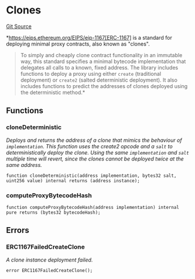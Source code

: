 # Clones
[Git Source](https://github.com/1inch/cross-chain-swap/blob/953335457652894d3aa7caf6353d8c55f2e2a675/contracts/libraries/Clones.sol)

*https://eips.ethereum.org/EIPS/eip-1167[ERC-1167] is a standard for
deploying minimal proxy contracts, also known as "clones".
> To simply and cheaply clone contract functionality in an immutable way, this standard specifies
> a minimal bytecode implementation that delegates all calls to a known, fixed address.
The library includes functions to deploy a proxy using either `create` (traditional deployment) or `create2`
(salted deterministic deployment). It also includes functions to predict the addresses of clones deployed using the
deterministic method.*


## Functions
### cloneDeterministic

*Deploys and returns the address of a clone that mimics the behaviour of `implementation`.
This function uses the create2 opcode and a `salt` to deterministically deploy
the clone. Using the same `implementation` and `salt` multiple time will revert, since
the clones cannot be deployed twice at the same address.*


```solidity
function cloneDeterministic(address implementation, bytes32 salt, uint256 value) internal returns (address instance);
```

### computeProxyBytecodeHash


```solidity
function computeProxyBytecodeHash(address implementation) internal pure returns (bytes32 bytecodeHash);
```

## Errors
### ERC1167FailedCreateClone
*A clone instance deployment failed.*


```solidity
error ERC1167FailedCreateClone();
```


